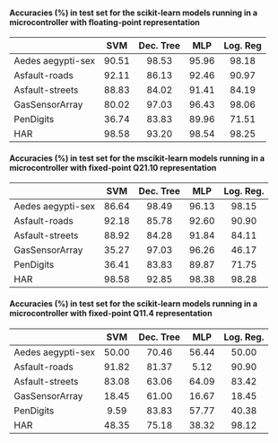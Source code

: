 #### Accuracies (%) in test set for the scikit-learn models running in a microcontroller with floating-point representation
|                |  SVM  |  Dec. Tree  |  MLP  | Log. Reg |
|----------------|:-----:|:-----:|:-----:|:--------:|
| Aedes aegypti-sex | 90.51 | 98.53 | 95.96 |   98.18  |
| Asfault-roads     | 92.11 | 86.13 | 92.46 |   90.97  |
| Asfault-streets   | 88.83 | 84.02 | 91.41 |   84.19  |
| GasSensorArray    | 80.02 | 97.03 | 96.43 |   98.06  |
| PenDigits         | 36.74 | 83.83 | 89.96 |   71.51  |
| HAR               | 98.58 | 93.20 | 98.54 |   98.25  |

#### Accuracies (%) in test set for the mscikit-learn models running in a microcontroller with fixed-point Q21.10 representation
|                   |  SVM  |  Dec. Tree  |  MLP  | Log. Reg. |
|-------------------|:-----:|:-----:|:-----:|:--------:|
| Aedes aegypti-sex | 86.64 | 98.49 | 96.13 |   98.15  |
| Asfault-roads     | 92.18 | 85.78 | 92.60 |   90.90  |
| Asfault-streets   | 88.92 | 84.28 | 91.84 |   84.11  |
| GasSensorArray    | 35.27 | 97.03 | 96.26 |   46.17  |
| PenDigits         | 36.41 | 83.83 | 89.87 |   71.75  |
| HAR               | 98.58 | 92.85 | 98.38 |   98.28  |

#### Accuracies (%) in test set for the scikit-learn models running in a microcontroller with fixed-point Q11.4 representation
|                   |  SVM  |  Dec. Tree  |  MLP  | Log. Reg. |
|-------------------|:-----:|:-----:|:-----:|:--------:|
| Aedes aegypti-sex | 50.00 | 70.46 | 56.44 |   50.00  |
| Asfault-roads     | 91.82 | 81.37 |  5.12 |   90.90  |
| Asfault-streets   | 83.08 | 63.06 | 64.09 |   83.42  |
| GasSensorArray    | 18.45 | 61.00 | 16.67 |   18.45  |
| PenDigits         |  9.59 | 83.83 | 57.77 |   40.38  |
| HAR               | 48.35 | 75.18 | 38.32 |   98.12  |
